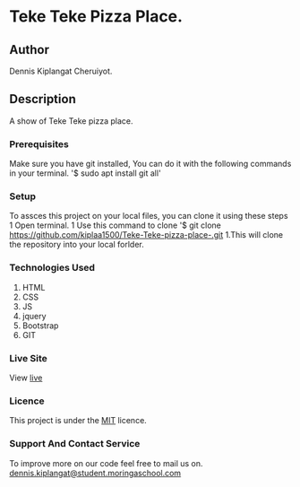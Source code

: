 # Teke Teke Pizza Place.
## Author
Dennis Kiplangat Cheruiyot.
## Description
A show of Teke Teke pizza place.
### Prerequisites
Make sure you have git installed,
You can do it with the following commands in your terminal.
'$ sudo apt install git all'
### Setup
To assces this project on your local files, you can clone it using these steps 
1 Open terminal.
1 Use this command to clone '$ git clone https://github.com/kiplaa1500/Teke-Teke-pizza-place-.git
1.This will clone the repository into your local forlder.
### Technologies Used 
1. HTML
1. CSS
1. JS
1. jquery
1. Bootstrap
1. GIT 
### Live Site 
View [live](https://kiplaa1500.github.io/Teke-Teke-pizza-place-/)
### Licence
This project is under the [MIT](LICENCE) licence.
### Support And Contact Service 
To improve more on our code feel free to mail us on.
dennis.kiplangat@student.moringaschool.com
